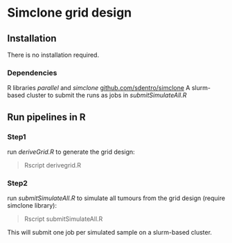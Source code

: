 # Simclone grid design

## Installation
There is no installation required.
### Dependencies
R libraries _parallel_ and _simclone_ [github.com/sdentro/simclone](github.com/sdentro/simclone)
A slurm-based cluster to submit the runs as jobs in _submitSimulateAll.R_

## Run pipelines in R
### Step1
run _deriveGrid.R_ to generate the grid design:
> Rscript derivegrid.R

### Step2
run _submitSimulateAll.R_ to simulate all tumours from the grid design (require simclone library):
> Rscript submitSimulateAll.R

This will submit one job per simulated sample on a slurm-based cluster.
